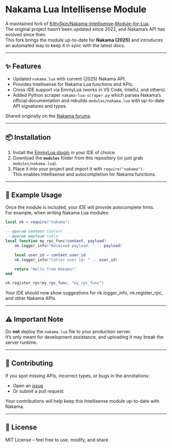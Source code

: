 # Nakama Lua Intellisense Module

A maintained fork of [KittySkin/Nakama-Intellisense-Module-for-Lua](https://github.com/KittySkin/Nakama-Intellisense-Module-for-Lua).  
The original project hasn’t been updated since 2022, and Nakama’s API has evolved since then.  
This fork brings the module up-to-date for **Nakama (2025)** and introduces an automated way to keep it in sync with the latest docs.

---

## ✨ Features
- Updated `nakama.lua` with current (2025) Nakama API.  
- Provides Intellisense for Nakama Lua functions and APIs.  
- Cross-IDE support via EmmyLua (works in VS Code, IntelliJ, and others).  
- Added Python scraper `nakama-lua-scraper.py` which parses Nakama’s official documentation and rebuilds `modules/nakama.lua` with up-to-date API signatures and types.

Shared originally on the [Nakama forums](https://forum.heroiclabs.com/t/nakama-lua-intellisense-implementation/2576).

---

## 📦 Installation

1. Install the [EmmyLua plugin](https://github.com/EmmyLua) in your IDE of choice.  
2. Download the **`modules`** folder from this repository (or just grab `modules/nakama.lua`).  
3. Place it into your project and import it with `require("nakama")`.  
   This enables Intellisense and autocompletion for Nakama functions.

---

## 🚀 Example Usage

Once the module is included, your IDE will provide autocomplete hints.  
For example, when writing Nakama Lua modules:

```lua
local nk = require("nakama")

---@param context Context
---@param payload table
local function my_rpc_func(context, payload)
    nk.logger_info("Received payload: " .. payload)

    local user_id = context.user_id
    nk.logger_info("Caller user id: " .. user_id)

    return "Hello from Nakama!"
end

nk.register_rpc(my_rpc_func, "my_rpc_func")
```
Your IDE should now show suggestions for nk.logger_info, nk.register_rpc, and other Nakama APIs.

---

## ⚠️ Important Note

Do **not** deploy the `nakama.lua` file to your production server.  
It’s only meant for development assistance, and uploading it may break the server runtime.

---

## 🐛 Contributing

If you spot missing APIs, incorrect types, or bugs in the annotations:  
- Open an [issue](../../issues)  
- Or submit a pull request  

Your contributions will help keep this Intellisense module up-to-date with Nakama.

---

## 📜 License
MIT License – feel free to use, modify, and share.
